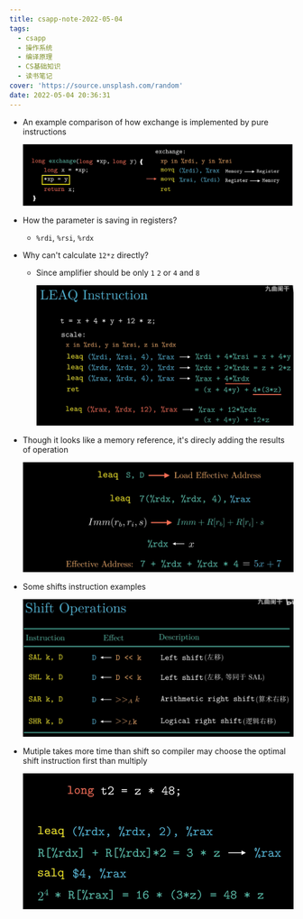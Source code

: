 ```yaml
---
title: csapp-note-2022-05-04
tags:
  - csapp
  - 操作系统
  - 编译原理
  - CS基础知识
  - 读书笔记
cover: 'https://source.unsplash.com/random'
date: 2022-05-04 20:36:31
---
```


- An example comparison of how exchange is implemented by pure instructions

  ![3-12-exchange-with-move-command](assets/3-12-exchange-with-move-command.png)


- How the parameter is saving in registers?
  - `%rdi`, `%rsi`, `%rdx`

- Why can't calculate `12*z` directly?
  - Since amplifier should be only `1` `2` or `4` and `8` 

    ![3-13-leaq-command](assets/3-13-leaq-command.png)


- Though it looks like a memory reference, it's direcly adding the results of operation

  ![3-14-leaq-command-policy](assets/3-14-leaq-command-policy.png)


- Some shifts instruction examples

  ![3-15-shift-instructions](assets/3-15-shift-instructions.png)


- Mutiple takes more time than shift so compiler may choose the optimal shift instruction first than multiply

  ![3-16-compiler-optimal-example1-shift-subs-mutiply](assets/3-16-compiler-optimal-example1-shift-subs-mutiply.png)

